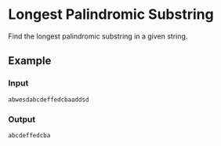 # Longest Palindromic Substring

Find the longest palindromic substring in a given string.

## Example

### Input

```
abwesdabcdeffedcbaaddsd
```

### Output

```
abcdeffedcba
```
